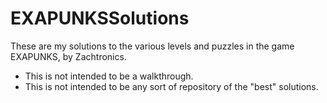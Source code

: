 # EXAPUNKSSolutions
These are my solutions to the various levels and puzzles in the game EXAPUNKS, by Zachtronics.

- This is not intended to be a walkthrough.
- This is not intended to be any sort of repository of the "best" solutions.
